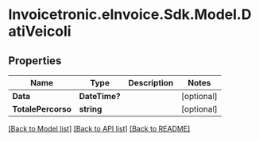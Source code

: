 # Invoicetronic.eInvoice.Sdk.Model.DatiVeicoli

## Properties

Name | Type | Description | Notes
------------ | ------------- | ------------- | -------------
**Data** | **DateTime?** |  | [optional] 
**TotalePercorso** | **string** |  | [optional] 

[[Back to Model list]](../README.md#documentation-for-models) [[Back to API list]](../README.md#documentation-for-api-endpoints) [[Back to README]](../README.md)

